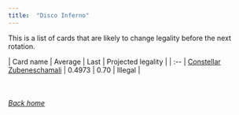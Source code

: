 ```yaml
---
title:  "Disco Inferno"
---
```


This is a list of cards that are likely to change legality before the next rotation.

| Card name | Average | Last | Projected legality |
| :-- |
[Constellar Zubeneschamali](https://db.ygoprodeck.com/card/?search=Constellar%20Zubeneschamali) | 0.4973 | 0.70 | Illegal |

<br>

###### [Back home](index)